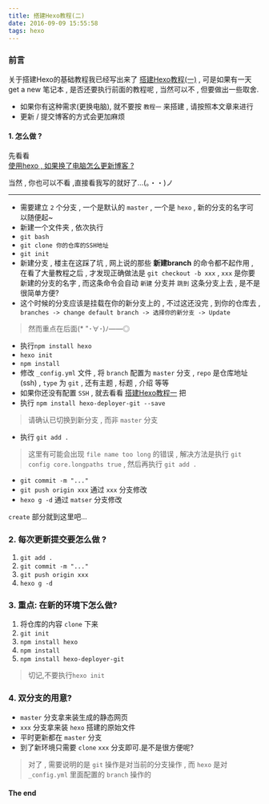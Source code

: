 ```yaml
---
title: 搭建Hexo教程(二)
date: 2016-09-09 15:55:58
tags: hexo
---
```

### 前言
关于搭建Hexo的基础教程我已经写出来了 [搭建Hexo教程(一)](https://xswyt1543.github.io/2016/09/09/%E6%90%AD%E5%BB%BAHexo%E6%95%99%E7%A8%8B-%E4%B8%80/) , 可是如果有一天 get a new 笔记本 , 是否还要执行前面的教程呢 , 当然可以不 , 但要做出一些取舍.
  
* 如果你有这种需求(更换电脑), 就不要按 `教程一` 来搭建 , 请按照本文章来进行  
* 更新 / 提交博客的方式会更加麻烦  

#### 1. 怎么做 ?
先看看  
[使用hexo , 如果换了电脑怎么更新博客 ?](https://www.zhihu.com/question/21193762)  

当然 , 你也可以不看 ,直接看我写的就好了...(。・・)ノ 

***

*  需要建立 `2` 个分支 , 一个是默认的 `master` , 一个是 `hexo` , 新的分支的名字可以随便起~
*  新建一个文件夹 , 依次执行  
*  `git bash`  
*  `git clone 你的仓库的SSH地址` 
*  `git init`
*  新建分支 , 楼主在这踩了坑 , 网上说的那些 **新建branch** 的命令都不起作用 , 在看了大量教程之后 , 才发现正确做法是 `git checkout -b xxx` , `xxx` 是你要新建的分支的名字 , 而这条命令会自动 `新建` 分支并 `跳到` 这条分支上去 , 是不是很简单方便?
*  这个时候的分支应该是挂载在你的新分支上的 , 不过这还没完 , 到你的仓库去 , `branches -> change default branch -> 选择你的新分支 -> Update`
> 然而重点在后面(* "･∀･)ﾉ――◎

* 执行`npm install hexo`
* `hexo init`
* `npm install`
* 修改 `_config.yml` 文件 , 将 `branch` 配置为 `master` 分支 , `repo` 是仓库地址(ssh) , `type` 为 `git` , 还有主题 , 标题 , 介绍 等等
* 如果你还没有配置 `SSH` , 就去看看 [搭建Hexo教程一](https://xswyt1543.github.io/2016/09/09/%E6%90%AD%E5%BB%BAHexo%E6%95%99%E7%A8%8B-%E4%B8%80/) 把
* 执行 `npm install hexo-deployer-git --save`

> 请确认已切换到新分支 , 而非 `master` 分支

* 执行 `git add .`

> 这里有可能会出现 `file name too long` 的错误 , 解决方法是执行 `git config core.longpaths true` , 然后再执行 `git add .`

* `git commit -m "..."`
* `git push origin xxx` 通过 `xxx` 分支修改
* `hexo g -d` 通过 `matser` 分支修改

`create` 部分就到这里吧...

### 2. 每次更新提交要怎么做 ?
1. `git add .`
2. `git commit -m "..."`
3. `git push origin xxx`  
4. `hexo g -d`   

### 3. 重点: 在新的环境下怎么做?
1. 将仓库的内容 `clone` 下来
2. `git init`
3. `npm install hexo`
4. `npm install`
5. `npm install hexo-deployer-git`
> 切记,不要执行`hexo init`

### 4. 双分支的用意?

* `master` 分支拿来装生成的静态网页
* `xxx` 分支拿来装 `hexo` 搭建的原始文件
* 平时更新都在 `master` 分支
* 到了新环境只需要 `clone` `xxx` 分支即可.是不是很方便呢?

>对了 , 需要说明的是 `git` 操作是对当前的分支操作 , 而 `hexo` 是对 `_config.yml` 里面配置的 `branch` 操作的  
#### The end